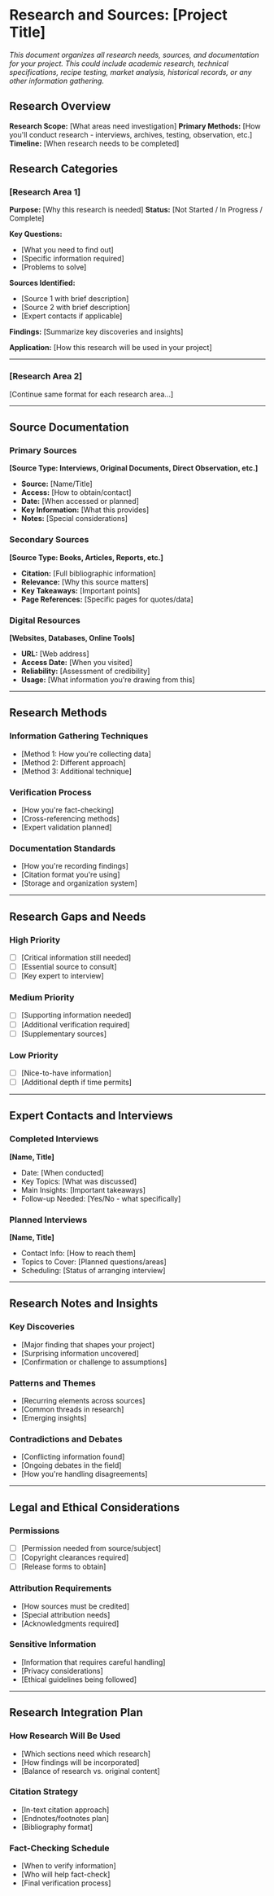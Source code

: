 # Research and Sources: [Project Title]

*This document organizes all research needs, sources, and documentation for your project. This could include academic research, technical specifications, recipe testing, market analysis, historical records, or any other information gathering.*

## Research Overview

**Research Scope:** [What areas need investigation]
**Primary Methods:** [How you'll conduct research - interviews, archives, testing, observation, etc.]
**Timeline:** [When research needs to be completed]

## Research Categories

### [Research Area 1]

**Purpose:** [Why this research is needed]
**Status:** [Not Started / In Progress / Complete]

**Key Questions:**
- [What you need to find out]
- [Specific information required]
- [Problems to solve]

**Sources Identified:**
- [Source 1 with brief description]
- [Source 2 with brief description]
- [Expert contacts if applicable]

**Findings:**
[Summarize key discoveries and insights]

**Application:**
[How this research will be used in your project]

---

### [Research Area 2]

[Continue same format for each research area...]

---

## Source Documentation

### Primary Sources
**[Source Type: Interviews, Original Documents, Direct Observation, etc.]**
- **Source:** [Name/Title]
- **Access:** [How to obtain/contact]
- **Date:** [When accessed or planned]
- **Key Information:** [What this provides]
- **Notes:** [Special considerations]

### Secondary Sources
**[Source Type: Books, Articles, Reports, etc.]**
- **Citation:** [Full bibliographic information]
- **Relevance:** [Why this source matters]
- **Key Takeaways:** [Important points]
- **Page References:** [Specific pages for quotes/data]

### Digital Resources
**[Websites, Databases, Online Tools]**
- **URL:** [Web address]
- **Access Date:** [When you visited]
- **Reliability:** [Assessment of credibility]
- **Usage:** [What information you're drawing from this]

---

## Research Methods

### Information Gathering Techniques
- [Method 1: How you're collecting data]
- [Method 2: Different approach]
- [Method 3: Additional technique]

### Verification Process
- [How you're fact-checking]
- [Cross-referencing methods]
- [Expert validation planned]

### Documentation Standards
- [How you're recording findings]
- [Citation format you're using]
- [Storage and organization system]

---

## Research Gaps and Needs

### High Priority
- [ ] [Critical information still needed]
- [ ] [Essential source to consult]
- [ ] [Key expert to interview]

### Medium Priority
- [ ] [Supporting information needed]
- [ ] [Additional verification required]
- [ ] [Supplementary sources]

### Low Priority
- [ ] [Nice-to-have information]
- [ ] [Additional depth if time permits]

---

## Expert Contacts and Interviews

### Completed Interviews
**[Name, Title]**
- Date: [When conducted]
- Key Topics: [What was discussed]
- Main Insights: [Important takeaways]
- Follow-up Needed: [Yes/No - what specifically]

### Planned Interviews
**[Name, Title]**
- Contact Info: [How to reach them]
- Topics to Cover: [Planned questions/areas]
- Scheduling: [Status of arranging interview]

---

## Research Notes and Insights

### Key Discoveries
- [Major finding that shapes your project]
- [Surprising information uncovered]
- [Confirmation or challenge to assumptions]

### Patterns and Themes
- [Recurring elements across sources]
- [Common threads in research]
- [Emerging insights]

### Contradictions and Debates
- [Conflicting information found]
- [Ongoing debates in the field]
- [How you're handling disagreements]

---

## Legal and Ethical Considerations

### Permissions
- [ ] [Permission needed from source/subject]
- [ ] [Copyright clearances required]
- [ ] [Release forms to obtain]

### Attribution Requirements
- [How sources must be credited]
- [Special attribution needs]
- [Acknowledgments required]

### Sensitive Information
- [Information that requires careful handling]
- [Privacy considerations]
- [Ethical guidelines being followed]

---

## Research Integration Plan

### How Research Will Be Used
- [Which sections need which research]
- [How findings will be incorporated]
- [Balance of research vs. original content]

### Citation Strategy
- [In-text citation approach]
- [Endnotes/footnotes plan]
- [Bibliography format]

### Fact-Checking Schedule
- [When to verify information]
- [Who will help fact-check]
- [Final verification process] 
